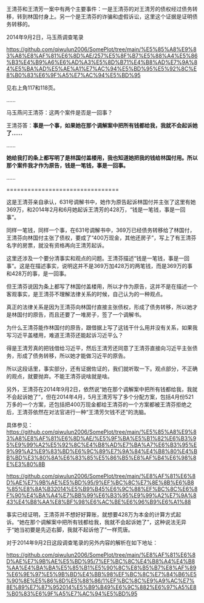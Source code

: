 王清芬和王清芳一案中有两个主要事件：一是王清芬的对王清芳的债权经过债务转移，转到林国付身上。另一个是王清芬的诈骗和虚假诉讼，这里这个证据是证明债务转移的。

2014年9月2日，马玉燕调查笔录

https://github.com/qiwulun2006/SomePlot/tree/main/%E5%85%A8%E9%83%A8%E8%AF%81%E6%8D%AE/257%E5%8F%B7%E5%88%A4%E5%86%B3%E4%B9%A6%E6%AD%A3%E5%8D%B71%E4%B8%AD%E7%9A%84%E5%BA%AD%E5%AE%A1%E7%AC%94%E5%BD%95%E5%92%8C%E8%B0%83%E6%9F%A5%E7%AC%94%E5%BD%95

见右上角117和118页。

......

马玉燕问王清芬：这两个案件是否是一回事？

王清芬答：**事是一个事，如果她在那个调解案中把所有钱都给我，我就不会起诉她了......**

......

**她给我打的条上都写明了是林国付盖楼用，我也知道她把我的钱给林国付用。所以那个案件我才作为原告，钱是一笔钱，事是一回事。**

......

================================

这是王清芬亲自承认，631号调解书中，她作为原告起诉林国付并主张了这里有她369万，和2014年2月和6月她起诉王清芳的428万，“钱是一笔钱，事是一回事”。

同样一笔钱，同样一个事，在631号调解书中，369万已经债务转移给了林国付，王清芬向林国付主张了债权，要成了“400万现金，其他还房子”，写上了有王清芬名字的房票，就没有资格再向王清芳起诉。

这里还涉及一个要分清事实和观点的问题。王清芬描述“钱是一笔钱，事是一回事”。这是在描述事实，说明这并不是369万加428万的两笔钱，而是369万的事和428万的事，是一回事。

但王清芬说因为条上都写了林国付盖楼用，所以才作为原告，这并不是在描述一个客观事实，是王清芬不理解法律关系的时候，自己认为的一种观点。

真正的法律关系是因为王清芬向林国付直接主张债权，形成了债务转移，所以她才是林国付的原告，而且还要了一堆房子，签了一个调解书。

为什么王清芬能作林国付的原告，跟借据上写了这钱干什么用并没有关系，如果我写习近平盖楼用，难道王清芬还能起诉习近平么？

得是王清芳真的把钱借给习近平，然后王清芳还同意了王清芬直接向习近平主张债务，形成了债务转移，所以她才能做习近平的原告。

所以这段话里，事实部分，还有证据佐证的，我们就听取一下。观点部分，不正确的观点，就要抛弃。不能王清芬说啥就是啥。

另外，王清芬在2014年9月2日，依然说“她在那个调解案中把所有钱都给我，我就不会起诉她了”，但在2014年4月，5月王清芳写了多个分配方案，包括4月份521万多的一个方案，还包括把400万现金都给王清芬的一个方案都被王清芬拒绝之后，王清芬依然在对法官进行一种“王清芳欠钱不还”的洗脑。

具体参见：https://github.com/qiwulun2006/SomePlot/tree/main/%E5%85%A8%E9%83%A8%E8%AF%81%E6%8D%AE/%E5%9F%BA%E5%B1%82%E6%B3%95%E9%99%A2%E5%92%8C%E4%B8%AD%E7%BA%A7%E6%B3%95%E9%99%A2%E9%83%BD%E6%9C%89%E7%9A%84%E4%B8%80%E4%BB%BD%E3%80%8A%E6%83%85%E5%86%B5%E8%AF%B4%E6%98%8E%E3%80%8B

https://github.com/qiwulun2006/SomePlot/tree/main/%E8%AF%81%E6%8D%AE%E7%9B%AE%E5%BD%95/9%EF%BC%8C%E7%8E%8B%E6%B8%85%E8%8A%B32014%E5%B9%B45%E6%9C%88%EF%BC%8C%E6%8F%90%E4%BA%A4%E7%BB%99%E6%B3%95%E9%99%A2%E7%9A%843%E4%B8%AA%E8%BF%98%E6%AC%BE%E6%96%B9%E6%A1%88

事实已经证明，王清芬并不想好好算账，就想要428万为本金的计算方式起诉。“她在那个调解案中把所有钱都给我，我就不会起诉她了”，这种说法无异于“她当初要是先迈右脚，我就不起诉他了”一样荒唐。


对于2014年9月2日这段调查笔录的另外内容的解析在如下地址：

https://github.com/qiwulun2006/SomePlot/tree/main/%E8%AF%81%E6%8D%AE%E7%9B%AE%E5%BD%95/7%EF%BC%8C%E4%B8%A4%E4%B8%AA%E4%BA%BA%E5%85%B1%E5%90%8C%E8%B5%B7%E8%AF%89%E6%9E%97%E5%9B%BD%E4%BB%98%EF%BC%8C%E7%84%B6%E5%90%8E%E5%86%8D%E5%88%86/1%EF%BC%8C%E9%A9%AC%E7%8E%89%E7%87%952014%E5%B9%B49%E6%9C%882%E6%97%A5%E8%B0%83%E6%9F%A5%E7%AC%94%E5%BD%95
